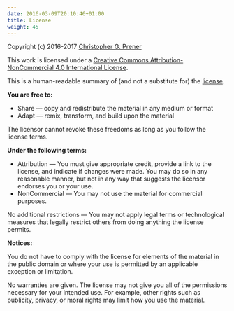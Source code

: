 ```yaml
---
date: 2016-03-09T20:10:46+01:00
title: License
weight: 45
---
```


Copyright (c) 2016-2017 [Christopher G. Prener](http://chris-prener.github.io)

This work is licensed under a [Creative Commons Attribution-NonCommercial 4.0 International License](https://creativecommons.org/licenses/by-nc/4.0/).

This is a human-readable summary of (and not a substitute for) the [license](https://creativecommons.org/licenses/by-nc/4.0/legalcode).

**You are free to:**

- Share — copy and redistribute the material in any medium or format
- Adapt — remix, transform, and build upon the material

The licensor cannot revoke these freedoms as long as you follow the license terms.

**Under the following terms:**

- Attribution — You must give appropriate credit, provide a link to the license, and indicate if changes were made. You may do so in any reasonable manner, but not in any way that suggests the licensor endorses you or your use.
- NonCommercial — You may not use the material for commercial purposes.

No additional restrictions — You may not apply legal terms or technological measures that legally restrict others from doing anything the license permits.

**Notices:**

You do not have to comply with the license for elements of the material in the public domain or where your use is permitted by an applicable exception or limitation.

No warranties are given. The license may not give you all of the permissions necessary for your intended use. For example, other rights such as publicity, privacy, or moral rights may limit how you use the material.
